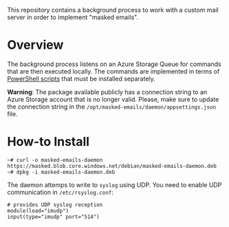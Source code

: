 This repository contains a background process to work with a custom mail server in order to implement "masked emails".

# Overview

The background process listens on an Azure Storage Queue for commands that are then executed locally.
The commands are implemented in terms of [PowerShell scripts](https://github.com/springcomp/masked-emails-pwsh) that must be installed separately.

__Warning__: The package available publicly has a connection string to an Azure Storage account that is no longer valid. Please, make sure to update the connection string in the `/opt/masked-emails/daemon/appsettings.json` file.

# How-to Install

```
~# curl -o masked-emails-daemon https://masked.blob.core.windows.net/debian/masked-emails-daemon.deb
~# dpkg -i masked-emails-daemon.deb
```

The daemon attemps to write to `syslog` using UDP.
You need to enable UDP communication in `/etc/rsyslog.conf`:

```
# provides UDP syslog reception
module(load="imudp")
input(type="imudp" port="514")
```


